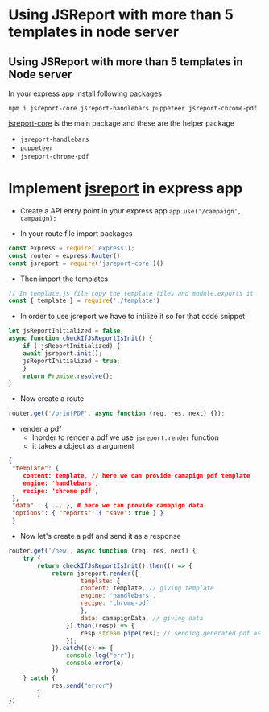 # Using JSReport with more than 5 templates in node server 

## Using JSReport with more than 5 templates in Node server  

In your express app install following packages

```
npm i jsreport-core jsreport-handlebars puppeteer jsreport-chrome-pdf
```

[jsreport-core](https://www.npmjs.com/package/jsreport-core) is the main package and these are the helper package
- `jsreport-handlebars`
- `puppeteer`
- `jsreport-chrome-pdf`

# Implement [jsreport](https://github.com/jsreport/jsreport/tree/master/packages/jsreport-core) in express app

- Create a API entry point in your express app
		`app.use('/campaign', campaign);`
		
- In your route file import packages
```js
const express = require('express');
const router = express.Router(); 
const jsreport = require('jsreport-core')()
```
- Then import the templates
```js
// In template.js file copy the template files and module.exports it
const { template } = require('./template')
```
- In order to use jsreport we have to intilize it so for that code snippet:
```js
let jsReportInitialized = false;
async function checkIfJsReportIsInit() {
	if (!jsReportInitialized) {
	await jsreport.init();
	jsReportInitialized = true;
	}
	return Promise.resolve();
}
```
- Now create a route
```js
router.get('/printPDF', async function (req, res, next) {});
```
- render a pdf 
	- Inorder to render a pdf  we use `jsreport.render` function
	- it takes a object as a argument
```json
{ 
 "template": { 
	content: template, // here we can provide camapign pdf template
	engine: 'handlebars',
	recipe: 'chrome-pdf',
 }, 
 "data" : { ... }, # here we can provide camapign data
 "options": { "reports": { "save": true } } 
 }
```
- Now let's create a pdf and send it as a response
```js
router.get('/new', async function (req, res, next) {
	try {
		return checkIfJsReportIsInit().then(() => {
			return jsreport.render({
					template: {
					content: template, // giving template
					engine: 'handlebars',
					recipe: 'chrome-pdf'
					},
					data: camapignData, // giving data
				}).then((resp) => {
					resp.stream.pipe(res); // sending generated pdf as a res
				});
			}).catch((e) => {
				console.log("err");
				console.error(e)
			})
	} catch {
			res.send("error")
		}
})
```


